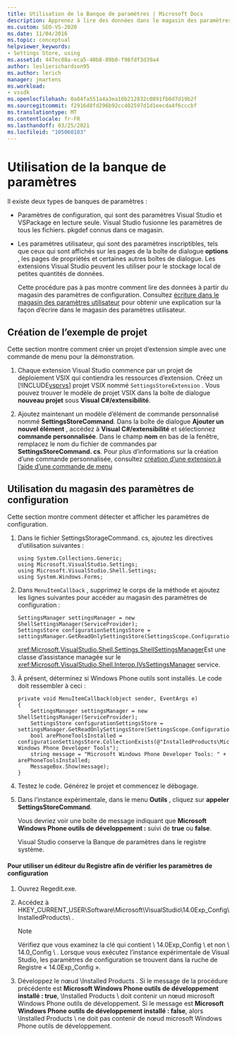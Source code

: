 ```yaml
---
title: Utilisation de la Banque de paramètres | Microsoft Docs
description: Apprenez à lire des données dans le magasin des paramètres de configuration, qui sont des paramètres Visual Studio et VSPackage en lecture seule.
ms.custom: SEO-VS-2020
ms.date: 11/04/2016
ms.topic: conceptual
helpviewer_keywords:
- Settings Store, using
ms.assetid: 447ec08a-eca5-40b8-89b0-f98fdf3d39a4
author: leslierichardson95
ms.author: lerich
manager: jmartens
ms.workload:
- vssdk
ms.openlocfilehash: 0a84fa551a4a3ea10b212832c0891fb0d7d19b2f
ms.sourcegitcommit: f2916d8fd296b92cc402597d1d1eecda4f6cccbf
ms.translationtype: MT
ms.contentlocale: fr-FR
ms.lasthandoff: 03/25/2021
ms.locfileid: "105060183"
---
```

# <a name="using-the-settings-store"></a>Utilisation de la banque de paramètres
Il existe deux types de banques de paramètres :

- Paramètres de configuration, qui sont des paramètres Visual Studio et VSPackage en lecture seule. Visual Studio fusionne les paramètres de tous les fichiers. pkgdef connus dans ce magasin.

- Les paramètres utilisateur, qui sont des paramètres inscriptibles, tels que ceux qui sont affichés sur les pages de la boîte de dialogue **options** , les pages de propriétés et certaines autres boîtes de dialogue. Les extensions Visual Studio peuvent les utiliser pour le stockage local de petites quantités de données.

  Cette procédure pas à pas montre comment lire des données à partir du magasin des paramètres de configuration. Consultez [écriture dans le magasin des paramètres utilisateur](../extensibility/writing-to-the-user-settings-store.md) pour obtenir une explication sur la façon d’écrire dans le magasin des paramètres utilisateur.

## <a name="creating-the-example-project"></a>Création de l’exemple de projet
 Cette section montre comment créer un projet d’extension simple avec une commande de menu pour la démonstration.

1. Chaque extension Visual Studio commence par un projet de déploiement VSIX qui contiendra les ressources d’extension. Créez un [!INCLUDE[vsprvs](../code-quality/includes/vsprvs_md.md)] projet VSIX nommé `SettingsStoreExtension` . Vous pouvez trouver le modèle de projet VSIX dans la boîte de dialogue **nouveau projet** sous **Visual C#/extensibilité**.

2. Ajoutez maintenant un modèle d’élément de commande personnalisé nommé **SettingsStoreCommand**. Dans la boîte de dialogue **Ajouter un nouvel élément** , accédez à **Visual C#/extensibilité** et sélectionnez **commande personnalisée**. Dans le champ **nom** en bas de la fenêtre, remplacez le nom du fichier de commandes par **SettingsStoreCommand. cs**. Pour plus d’informations sur la création d’une commande personnalisée, consultez [création d’une extension à l’aide d’une commande de menu](../extensibility/creating-an-extension-with-a-menu-command.md)

## <a name="using-the-configuration-settings-store"></a>Utilisation du magasin des paramètres de configuration
 Cette section montre comment détecter et afficher les paramètres de configuration.

1. Dans le fichier SettingsStorageCommand. cs, ajoutez les directives d’utilisation suivantes :

   ```
   using System.Collections.Generic;
   using Microsoft.VisualStudio.Settings;
   using Microsoft.VisualStudio.Shell.Settings;
   using System.Windows.Forms;
   ```

2. Dans `MenuItemCallback` , supprimez le corps de la méthode et ajoutez les lignes suivantes pour accéder au magasin des paramètres de configuration :

   ```
   SettingsManager settingsManager = new ShellSettingsManager(ServiceProvider);
   SettingsStore configurationSettingsStore = settingsManager.GetReadOnlySettingsStore(SettingsScope.Configuration);
   ```

    <xref:Microsoft.VisualStudio.Shell.Settings.ShellSettingsManager>Est une classe d’assistance managée sur le <xref:Microsoft.VisualStudio.Shell.Interop.IVsSettingsManager> service.

3. À présent, déterminez si Windows Phone outils sont installés. Le code doit ressembler à ceci :

   ```
   private void MenuItemCallback(object sender, EventArgs e)
   {
       SettingsManager settingsManager = new ShellSettingsManager(ServiceProvider);
       SettingsStore configurationSettingsStore = settingsManager.GetReadOnlySettingsStore(SettingsScope.Configuration);
       bool arePhoneToolsInstalled = configurationSettingsStore.CollectionExists(@"InstalledProducts\Microsoft Windows Phone Developer Tools");
       string message = "Microsoft Windows Phone Developer Tools: " + arePhoneToolsInstalled;
       MessageBox.Show(message);
   }
   ```

4. Testez le code. Générez le projet et commencez le débogage.

5. Dans l’instance expérimentale, dans le menu **Outils** , cliquez sur **appeler SettingsStoreCommand**.

    Vous devriez voir une boîte de message indiquant que **Microsoft Windows Phone outils de développement :**  suivi de **true** ou **false**.

   Visual Studio conserve la Banque de paramètres dans le registre système.

#### <a name="to-use-a-registry-editor-to-verify-configuration-settings"></a>Pour utiliser un éditeur du Registre afin de vérifier les paramètres de configuration

1. Ouvrez Regedit.exe.

2. Accédez à HKEY_CURRENT_USER\Software\Microsoft\VisualStudio\14.0Exp_Config\InstalledProducts\\ .

    > [!NOTE]
    > Vérifiez que vous examinez la clé qui contient \ 14.0Exp_Config \ et non \ 14.0_Config \\ . Lorsque vous exécutez l’instance expérimentale de Visual Studio, les paramètres de configuration se trouvent dans la ruche de Registre « 14.0Exp_Config ».

3. Développez le nœud \Installed Products \. Si le message de la procédure précédente est **Microsoft Windows Phone outils de développement installé : true**, \Installed Products \ doit contenir un nœud microsoft Windows Phone outils de développement. Si le message est **Microsoft Windows Phone outils de développement installé : false**, alors \Installed Products \ ne doit pas contenir de nœud microsoft Windows Phone outils de développement.

